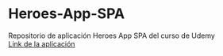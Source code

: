 # Heroes-App-SPA
Repositorio de aplicación Heroes App SPA del curso de Udemy\
[Link de la aplicación](https://react-gif-expert-qodrryvgw-lflozano.vercel.app/)
